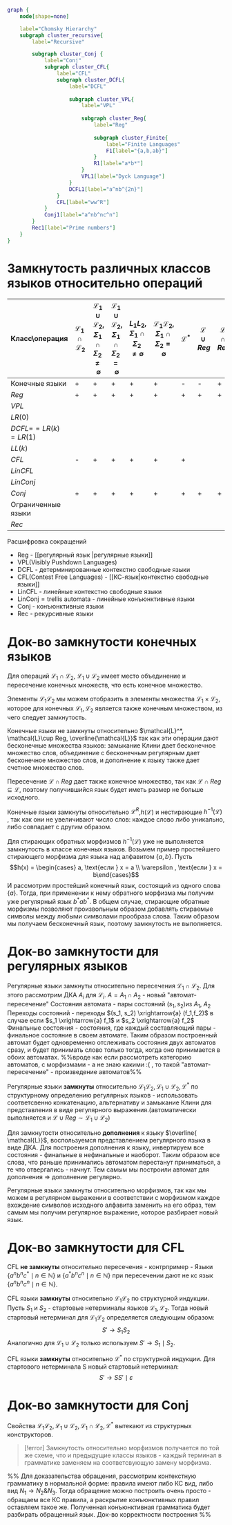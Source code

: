 ```dot
graph {
	node[shape=none]

	label="Chomsky Hierarchy"
	subgraph cluster_recursive{
		label="Recursive"

		subgraph cluster_Conj {
			label="Conj"
			subgraph cluster_CFL{
				label="CFL"
				subgraph cluster_DCFL{
					label="DCFL"
	
					subgraph cluster_VPL{
						label="VPL"
	
						subgraph cluster_Reg{
							label="Reg"
	
							subgraph cluster_Finite{
								label="Finite Languages"
								F1[label="{a,b,ab}"]
							}
							R1[label="a*b*"]
						}
						VPL1[label="Dyck Language"]
					}
					DCFL1[label="a^nb^{2n}"]
				}
				CFL[label="ww^R"]
			}
			Conj1[label="a^nb^nc^n"]
		}
		Rec1[label="Prime numbers"]
	}
}
```
# Замкнутость различных классов языков относительно операций

| Класс\операция        | $\mathcal{L}_1 \cap \mathcal{L}_2$ | $\mathcal{L}_1 \cup \mathcal{L}_2$,<br>$\Sigma_1\cap\Sigma_2\neq\emptyset$ | $\mathcal{L}_1 \cup \mathcal{L}_2$,<br>$\Sigma_1\cap\Sigma_2=\emptyset$ | $L_1L_2$,<br>$\Sigma_1\cap\Sigma_2\neq\emptyset$ | $\mathcal{L}_1\mathcal{L}_2$,<br>$\Sigma_1\cap\Sigma_2=\emptyset$ | $\mathcal{L}^*$ | $\mathcal{L}\cup Reg$ | $\mathcal{L}\cap Reg$ | $\overline {\mathcal{L}}$ | $h(\mathcal{L})$ | $h(\mathcal{L})$ нестирающие | $h^{-1}(\mathcal{L})$ | $h^{-1}(\mathcal{L})$ нестирающие | $\mathcal{L}^R$ |
| --------------------- | ---------------------------------- | -------------------------------------------------------------------------- | ----------------------------------------------------------------------- | ------------------------------------------------ | ----------------------------------------------------------------- | --------------- | --------------------- | --------------------- | ------------------------- | ---------------- | ---------------------------- | --------------------- | --------------------------------- | --------------- |
| Конечные языки        | +                                  | +                                                                          | +                                                                       | +                                                | +                                                                 | -               | -                     | +                     | -                         | +                | +                            | -                     | +                                 | +               |
| $Reg$                 | +                                  | +                                                                          | +                                                                       | +                                                | +                                                                 | +               | +                     | +                     | +                         | +                |                              |                       |                                   |                 |
| $VPL$                 |                                    |                                                                            |                                                                         |                                                  |                                                                   |                 |                       |                       |                           |                  |                              |                       |                                   |                 |
| $LR(0)$               |                                    |                                                                            |                                                                         |                                                  |                                                                   |                 |                       |                       |                           |                  |                              |                       |                                   |                 |
| $DCFL=$$=LR(k)=LR(1)$ |                                    |                                                                            |                                                                         |                                                  |                                                                   |                 |                       |                       |                           |                  |                              |                       |                                   |                 |
| $LL(k)$               |                                    |                                                                            |                                                                         |                                                  |                                                                   |                 |                       |                       |                           |                  |                              |                       |                                   |                 |
| $CFL$                 | -                                  | +                                                                          | +                                                                       | +                                                | +                                                                 | +               |                       |                       |                           |                  |                              |                       |                                   |                 |
| $LinCFL$              |                                    |                                                                            |                                                                         |                                                  |                                                                   |                 |                       |                       |                           |                  |                              |                       |                                   |                 |
| $LinConj$             |                                    |                                                                            |                                                                         |                                                  |                                                                   |                 |                       |                       |                           |                  |                              |                       |                                   |                 |
| $Conj$                | +                                  | +                                                                          | +                                                                       | +                                                | +                                                                 | +               | +                     | +                     |                           |                  |                              |                       |                                   |                 |
| Ограниченные языки    |                                    |                                                                            |                                                                         |                                                  |                                                                   |                 |                       |                       |                           |                  |                              |                       |                                   |                 |
| $Rec$                 |                                    |                                                                            |                                                                         |                                                  |                                                                   |                 |                       |                       |                           |                  |                              |                       |                                   |                 |

Расшифровка сокращений
- Reg - [[регулярный язык |регулярные языки]]
- VPL(Visibly Pushdown Languages)
- DCFL - детерминированные контекстно свободные языки
- CFL(Contest Free Languages) - [[КС-язык|контекстно свободные языки]]
- LinCFL - линейные контекстно свободные языки
- $\text{LinConj} = \text{trellis automata}$ - линейные конъюнктивные языки
- Conj - конъюнктивные языки
- Rec - рекурсивные языки

# Док-во замкнутости конечных языков
Для операций $\mathcal{L}_1\cap \mathcal{L}_2$, $\mathcal{L}_1\cup \mathcal{L}_2$ имеет место объединение и пересечение конечных множеств, что есть конечное множество.

Элементы $\mathcal{L}_1\mathcal{L}_2$ мы можем отобразить в элементы множества $\mathcal{L}_1 \times \mathcal{L}_2$, которое для конечных $\mathcal{L}_1,\mathcal{L}_2$ является также конечным множеством, из чего следует замкнутость.

Конечные языки не замкнуты относительно $\mathcal{L}^*, \mathcal{L}\cup Reg, \overline{\mathcal{L}}$  так как эти операции дают бесконечные множества языков: замыкание Клини дает бесконечное множество слов, объединение с бесконечным регулярным дает бесконечное множество слов, и дополнение к языку также дает счетное множество слов.

Пересечение $\mathcal{L}\cap Reg$ дает также конечное множество, так как $\mathcal{L}\cap Reg \subseteq \mathcal{L}$, поэтому получившийся язык будет иметь размер не больше исходного.

Конечные языки замкнуты относительно $\mathcal{L}^R$,$h(\mathcal{L})$ и нестирающие $h^{-1}(\mathcal{L})$ , так как они не увеличивают число слов: каждое слово либо уникально, либо совпадает с другим образом.

Для стирающих обратных морфизмов $h^{-1}(\mathcal{L})$ уже не выполняется замкнутость в классе конечных языков. Возьмем пример простейшего стирающего морфизма для языка над алфавитом $\{a,b\}$. 
Пусть 
$$h(x) = \begin{cases} a, \text{если } x = a \\ \varepsilon , \text{если } x = b\end{cases}$$
И рассмотрим простейший конечный язык, состоящий из одного слова $\{a\}$. Тогда, при применении к нему обратного морфизма мы получим уже регулярный язык $b^*ab^*$. В общем случае, стирающие обратные морфизмы позволяют произвольным образом добавлять стираемые символы между любыми символами прообраза слова. Таким образом мы получаем бесконечный язык, поэтому замкнутость не выполняется.
# Док-во замкнутости для регулярных языков

Регулярные языки замкнуты относительно пересечения $\mathcal{L}_1 \cap \mathcal{L}_2$. Для этого рассмотрим ДКА $A_i$ для $\mathcal{L}_i$. $A = A_1 \cap A_2$ - новый "автомат-пересечение"
Состояния автомата - пары состояний $(s_1, s_2)$из $A_1$, $A_2$
Переходы состояний - переходы $(s_1, s_2) \xrightarrow{a} (f_1,f_2)$ в случае если $s_1 \xrightarrow{a} f_1$ и $s_2 \xrightarrow{a} f_2$
Финальные состояния - состояния, где каждый составляющий пары - финальное состояние в своем автомате.
Таким образом построенный автомат будет одновременно отслеживать состояния двух автоматов сразу, и будет принимать слово только тогда, когда оно принимается в обоих автоматах. %%вроде как если рассмотреть категорию автоматов, с морфизмами - а не знаю какими :( , то такой "автомат-пересечение" - произведение автоматов%%

Регулярные языки **замкнуты** относительно $\mathcal{L}_1\mathcal{L}_2, \mathcal{L}_1 \cup \mathcal{L}_2, \mathcal{L}^*$ по структурному определению регулярных языков - использовать соответсвенно конкатенацию, альтернативу и замыкание Клини для представления в виде регулярного выражения.(автоматически выполняется и $\mathcal{L}\cup Reg \sim \mathcal{L}_1 \cup \mathcal{L}_2$)

Для замкнутости относительно **дополнения** к языку $\overline{ \mathcal{L}}$, воспользуемся представлением регулярного языка в виде ДКА. Для построения дополнения к языку, инвертируем все состояния - финальные в нефинальные и наоборот. Таким образом все слова, что раньше принимались автоматом перестанут приниматься, а те что отвергались - начнут. Тем самым мы построили автомат для дополнения $\Rightarrow$ дополнение регулярно.

Регулярные языки замкнуты относительно морфизмов, так как мы можем в регулярном выражении в соответствии с морфизмом каждое вхождение символов исходного алфавита заменить на его образ, тем самым мы получим регулярное выражение, которое разбирает новый язык.
# Док-во замкнутости для CFL
CFL **не замкнуты** относительно пересечения - контрпример -
Языки $\{a^nb^nc^*\mid n \in \mathbb N\}$ и $\{a^*b^nc^n\mid n \in \mathbb N\}$ при пересечении дают не кс язык $\{a^nb^nc^n \mid n \in \mathbb N\}$.


CFL языки **замкнуты** относительно $\mathcal{L}_1\mathcal{L}_2$ по структурной индукции.
Пусть $S_1$ и $S_2$ - стартовые нетерминалы языков $\mathcal{L}_1,\mathcal{L}_2$. Тогда новый стартовый нетерминал для $\mathcal{L}_1\mathcal{L}_2$ определяется следующим образом:
$$S' \to S_1S_2$$
Аналогично для $\mathcal{L}_1 \cup \mathcal{L}_2$ только используем $S' \to S_1 \mid S_2$.

CFL языки **замкнуты** относительно $\mathcal{L}^*$ по структурной индукции.
Для стартового нетерминала S новый стартовый нетерминал:
$$S' \to SS' \mid \varepsilon$$



# Док-во замкнутости для Conj
Свойства $\mathcal{L}_1\mathcal{L}_2, \mathcal{L}_1 \cup \mathcal{L}_2, \mathcal{L}_1 \cap \mathcal{L}_2, \mathcal{L}^*$ вытекают из структурных конструкторов.

>[!error]
> Замкнутость относительно морфизмов получается по той же схеме, что и предыдущие классы языков - каждый терминал в грамматике заменяем на соответсвующую замену морфизма.

%%
Для доказательства обращения, рассмотрим контекстную грамматику в нормальной форме: правила имеют либо КС вид, либо вид $N_1 \to N_2 \& N_3$. Тогда обращение можно построить очень просто - обращаем все КС правила, а раскрытие конъюнктивных правил оставляем такое же. Полученная конъюнктивная грамматика будет разбирать обращенный язык.
Док-во корректности построения
%%

